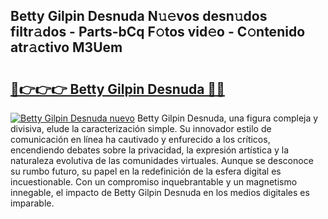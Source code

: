 ## Betty Gilpin Desnuda N𝚞𝚎vos desn𝚞dos filtr𝚊dos - Parts-bCq F𝚘tos vid𝚎o - C𝚘ntenido atr𝚊ctivo M3Uem

# <h2><a href="http://mbd8e0.tromn.icu/?c=Betty+Gilpin+Desnuda">🔗👉👉👉 Betty Gilpin Desnuda 🔗🔗</a></h2>

[![Betty Gilpin Desnuda nuevo](https://i.imgur.com/pEAQMta.gif)](http://mbd8e0.tromn.icu/?c=Betty+Gilpin+Desnuda)
Betty Gilpin Desnuda, una figura compleja y divisiva, elude la caracterización simple. Su innovador estilo de comunicación en línea ha cautivado y enfurecido a los críticos, encendiendo debates sobre la privacidad, la expresión artística y la naturaleza evolutiva de las comunidades virtuales. Aunque se desconoce su rumbo futuro, su papel en la redefinición de la esfera digital es incuestionable. Con un compromiso inquebrantable y un magnetismo innegable, el impacto de Betty Gilpin Desnuda en los medios digitales es imparable.
